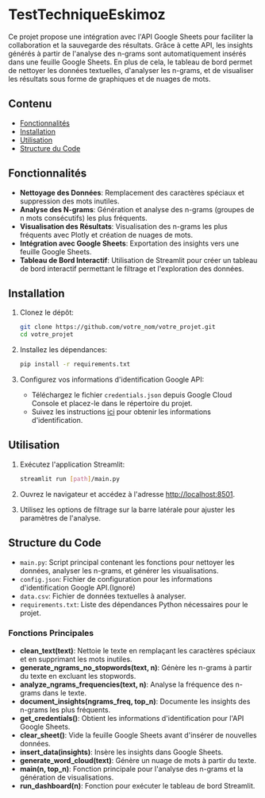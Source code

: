 # TestTechniqueEskimoz

Ce projet propose une intégration avec l'API Google Sheets pour faciliter la collaboration et la sauvegarde des résultats. Grâce à cette API, les insights générés à partir de l'analyse des n-grams sont automatiquement insérés dans une feuille Google Sheets. En plus de cela, le tableau de bord permet de nettoyer les données textuelles, d'analyser les n-grams, et de visualiser les résultats sous forme de graphiques et de nuages de mots.

## Contenu

- [Fonctionnalités](#fonctionnalités)
- [Installation](#installation)
- [Utilisation](#utilisation)
- [Structure du Code](#structure-du-code)


## Fonctionnalités

- **Nettoyage des Données**: Remplacement des caractères spéciaux et suppression des mots inutiles.
- **Analyse des N-grams**: Génération et analyse des n-grams (groupes de n mots consécutifs) les plus fréquents.
- **Visualisation des Résultats**: Visualisation des n-grams les plus fréquents avec Plotly et création de nuages de mots.
- **Intégration avec Google Sheets**: Exportation des insights vers une feuille Google Sheets.
- **Tableau de Bord Interactif**: Utilisation de Streamlit pour créer un tableau de bord interactif permettant le filtrage et l'exploration des données.

## Installation

1. Clonez le dépôt:
    ```bash
    git clone https://github.com/votre_nom/votre_projet.git
    cd votre_projet
    ```

2. Installez les dépendances:
    ```bash
    pip install -r requirements.txt
    ```

3. Configurez vos informations d'identification Google API:
    - Téléchargez le fichier `credentials.json` depuis Google Cloud Console et placez-le dans le répertoire du projet.
    - Suivez les instructions [ici](https://developers.google.com/sheets/api/quickstart/python) pour obtenir les informations d'identification.

## Utilisation

1. Exécutez l'application Streamlit:
    ```bash
    streamlit run [path]/main.py
    ```

2. Ouvrez le navigateur et accédez à l'adresse [http://localhost:8501](http://localhost:8501).

3. Utilisez les options de filtrage sur la barre latérale pour ajuster les paramètres de l'analyse.

## Structure du Code

- `main.py`: Script principal contenant les fonctions pour nettoyer les données, analyser les n-grams, et générer les visualisations.
- `config.json`: Fichier de configuration pour les informations d'identification Google API.(Ignoré)
- `data.csv`: Fichier de données textuelles à analyser.
- `requirements.txt`: Liste des dépendances Python nécessaires pour le projet.

### Fonctions Principales

- **clean_text(text)**: Nettoie le texte en remplaçant les caractères spéciaux et en supprimant les mots inutiles.
- **generate_ngrams_no_stopwords(text, n)**: Génère les n-grams à partir du texte en excluant les stopwords.
- **analyze_ngrams_frequencies(text, n)**: Analyse la fréquence des n-grams dans le texte.
- **document_insights(ngrams_freq, top_n)**: Documente les insights des n-grams les plus fréquents.
- **get_credentials()**: Obtient les informations d'identification pour l'API Google Sheets.
- **clear_sheet()**: Vide la feuille Google Sheets avant d'insérer de nouvelles données.
- **insert_data(insights)**: Insère les insights dans Google Sheets.
- **generate_word_cloud(text)**: Génère un nuage de mots à partir du texte.
- **main(n, top_n)**: Fonction principale pour l'analyse des n-grams et la génération de visualisations.
- **run_dashboard(n)**: Fonction pour exécuter le tableau de bord Streamlit.



